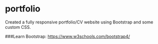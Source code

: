 # portfolio
Created a fully responsive portfolio/CV website using Bootstrap and some custom CSS.

###Learn Bootstrap:
 https://www.w3schools.com/bootstrap4/


